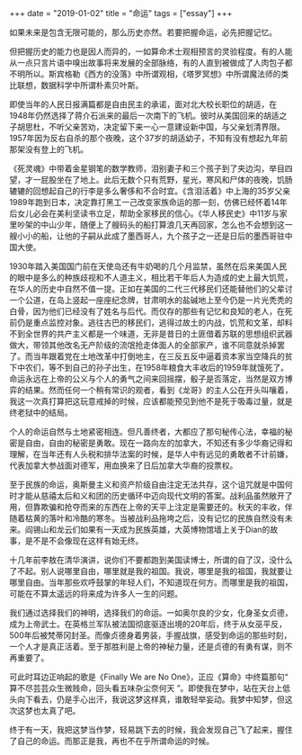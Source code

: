 +++ 
date = "2019-01-02"
title = "命运"
tags = ["essay"]
+++

如果未来是包含无限可能的，那么历史亦然。若要把握命运，必先把握记忆。

但把握历史的能力也是因人而异的，一如算命术士观相预言的灵验程度。有的人能从一点只言片语中嗅出故事将来发展的全部脉络，有的人直到被做成了人肉包子都不明所以。斯宾格勒《西方的没落》中所谓观相，《塔罗冥想》中所谓魔法师的类比联想，数据科学中所谓朴素贝叶斯。

即使当年的人民日报满篇都是自由民主的承诺，面对北大校长职位的胡适，在1948年仍然选择了蒋介石派来的最后一次南下的飞机。彼时从美国回来的胡适之子胡思杜，不听父亲苦劝，决定留下来一心一意建设新中国，与父亲划清界限。1957年因为反右自杀的那个夜晚，这个37岁的胡适幼子，不知有没有想起九年前那架没有登上的飞机。

《死灵魂》中带着金星钢笔的数学教师，泪别妻子和三个孩子到了夹边沟，举目四望，才一屁股坐在了地上。此后无数个只有荒野，星光，寒风和尸体的夜晚，饥肠辘辘的回想起自己的行李是多么奢侈和不合时宜。《含泪活着》中上海的35岁父亲1989年跑到日本，决定靠打黑工一己改变家族命运的那一刻，仿佛已经怀着14年后女儿必会在美利坚读书立足，帮助全家移民的信心。《华人移民史》中11岁与家里吵架的中山少年，随便上了艘码头的船打算浪几天再回家，怎么也不会想到这一艘小小的船，让他的子嗣从此成了墨西哥人，九个孩子之一还是日后的墨西哥驻中国大使。

1930年踏入美国国门前在天使岛还有牛奶喝的几个月监禁，虽然在后来美国人民的眼中是多么的种族歧视和不人道主义，相比若干年后人为造成的史上最大饥荒，在华人的历史中自然不值一提。正如在美国的二代三代移民们还能替他们的父辈讨一个公道，在岛上竖起一座座纪念牌，甘肃明水的盐碱地上至今仍是一片光秃秃的白骨，因为他们已经没有了姓名与后代。而仅存的那些有记忆和良知的老人，在死前仍是重点监控对象。逃往古巴的移民们，逃得过故土的内战，饥荒和文革，却料不到全世界的共产主义都是一个味道，无非是昔日的土匪借着苏联的思想组织武器做大，带领其他改名无产阶级的流氓抢走体面人的全部家产，谁不同意就杀掉罢了。而当年跟着党在土地改革中打倒地主，在三反五反中逼着资本家当空降兵的贫下中农们，等不到自己的孙子出生，在1958年粮食大丰收后的1959年就饿死了。命运永远在上帝的公义与个人的勇气之间来回摇摆，骰子是否落定，当然是双方博弈的结果。然而任何一个稍有常识的观者，看到《龙哥》的主人公在开头叫嚷着，我这一次真打算把这玩意戒掉的时候，应该都能预见到他不是死于吸毒过量，就是终老狱中的结局。

个人的命运自然与土地紧密相连。但凡善终者，大都应了那句秘传心法，幸福的秘密是自由，自由的秘密是勇敢。现在一路向左的加拿大，不知还有多少华裔记得和理解，在当年还有人头税和排华法案的时候，是华人中有远见的勇敢者不计前嫌，代表加拿大参战面对德军，用血换来了日后加拿大华裔的投票权。

至于民族的命运，奥斯曼主义和资产阶级自由注定无法共存，这个诅咒就是中国何时才能从慈禧太后和义和团的历史循环中迈向现代文明的答案。战利品虽然敞开了用，但靠欺骗和抢夺而来的东西在上帝的天平上注定是需要还的。秋天的丰收，伴随着枯黄的落叶和冷酷的寒冬。当被战利品拖垮之后，没有记忆的民族自然没有未来。阎锡山和龙云们如果有一天成为民族英雄，大英博物馆墙上关于Dian的故事，是不是不会像现在这样有始无终。

十几年前李敖在清华演讲，说你们不要都跑到美国读博士，所谓的自了汉，没什么了不起。别人说哪里自由，哪里就是我的祖国。我说，哪里是我的祖国，我就要让哪里自由。当年那些欢呼鼓掌的年轻人们，不知道现在何方。而哪里是我的祖国，可能在不算太遥远的将来成为许多人一生的问题。

我们通过选择我们的神明，选择我们的命运。一如奥尔良的少女，化身圣女贞德，成为上帝武士。在英格兰军队被法国彻底驱逐出境的20年后，终于从女巫平反，500年后被梵蒂冈封圣。而像贞德身着男装，手握战旗，感受到命运的那些时刻，一个人才是真正活着。至于那胜利是上帝的神秘力量，还是贞德的有勇有谋，则不再重要了。

可此时耳边正响起的歌是《Finally We are No One》，正应《算命》中终篇那句“ 算不尽芸芸众生微贱命，回头看五味杂尘奈何天 ”。即使我在梦中，站在天台上低头向下看去，仍是手心出汗，我说这梦这样真，谁敢轻举妄动。我梦中知梦，但这次这梦也太真了吧。

终于有一天，我把这梦当作梦，轻易跳下去的时候，我会发现自己飞了起来，握住了自己的命运。而那正是我，再也不在乎所谓命运的时候。
